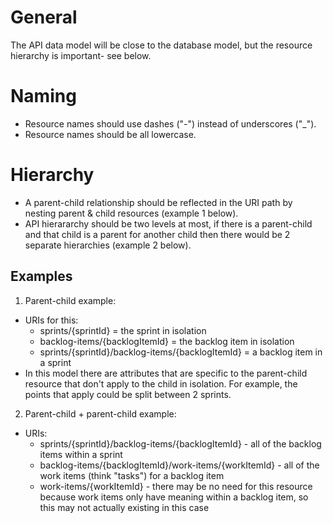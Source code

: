 General
=======

The API data model will be close to the database model, but the resource hierarchy is important- see below.

Naming
======

* Resource names should use dashes ("-") instead of underscores ("_").
* Resource names should be all lowercase.

Hierarchy
=========

* A parent-child relationship should be reflected in the URI path by nesting parent & child resources (example 1 below).
* API hierararchy should be two levels at most, if there is a parent-child and that child is a parent for another child then there
  would be 2 separate hierarchies (example 2 below).

Examples
--------

1. Parent-child example:
  - URIs for this:
    - sprints/{sprintId} = the sprint in isolation
    - backlog-items/{backlogItemId} = the backlog item in isolation
    - sprints/{sprintId}/backlog-items/{backlogItemId} = a backlog item in a sprint
  - In this model there are attributes that are specific to the parent-child resource that don't apply to the child in isolation.
    For example, the points that apply could be split between 2 sprints.
2. Parent-child + parent-child example:
  - URIs:
    - sprints/{sprintId}/backlog-items/{backlogItemId} - all of the backlog items within a sprint
    - backlog-items/{backlogItemId}/work-items/{workItemId} - all of the work items (think "tasks") for a backlog item
    - work-items/{workItemId} - there may be no need for this resource because work items only have meaning within a backlog item,
      so this may not actually existing in this case
